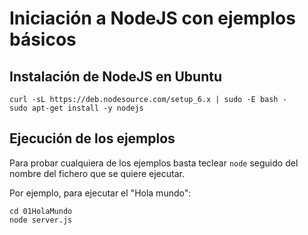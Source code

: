 # Iniciación a NodeJS con ejemplos básicos

## Instalación de NodeJS en Ubuntu

```console
curl -sL https://deb.nodesource.com/setup_6.x | sudo -E bash -
sudo apt-get install -y nodejs
```

## Ejecución de los ejemplos

Para probar cualquiera de los ejemplos basta teclear `node` seguido del nombre del fichero que se quiere ejecutar.

Por ejemplo, para ejecutar el "Hola mundo":

```console
cd 01HolaMundo
node server.js
```
